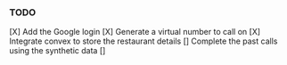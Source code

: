 ### TODO
[X] Add the Google login
[X] Generate a virtual number to call on
[X] Integrate convex to store the restaurant details
[] Complete the past calls using the synthetic data
[]